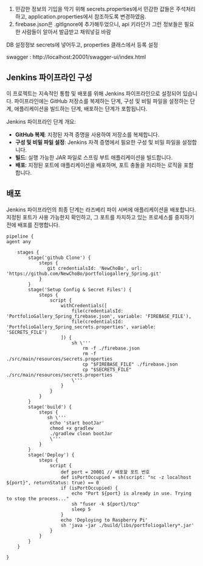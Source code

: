 1. 민감한 정보의 기입을 막기 위해 secrets.properties에서 민감한 값들은 주석처리하고, application.properties에서 참조하도록 변경하였음.
2. firebase.json은 .gitIgnore에 추가해두었으니, api 키라던가 그런 정보들은 필요한 사람들이 알아서 발급받고 채워넣길 바람

DB 설정정보 secrets에 넣어두고, properties 클래스에서 등록 설정

swagger : http://localhost:20001/swagger-ui/index.html

## Jenkins 파이프라인 구성

이 프로젝트는 지속적인 통합 및 배포를 위해 Jenkins 파이프라인으로 설정되어 있습니다. 파이프라인에는 GitHub 저장소를 복제하는 단계, 구성 및 비밀 파일을 설정하는
단계, 애플리케이션을 빌드하는 단계, 배포하는 단계가 포함됩니다.

Jenkins 파이프라인 단계 개요:

- **GitHub 복제**: 지정된 자격 증명을 사용하여 저장소를 복제합니다.
- **구성 및 비밀 파일 설정**: Jenkins 자격 증명에서 필요한 구성 및 비밀 파일을 설정합니다.
- **빌드**: 실행 가능한 JAR 파일로 스프링 부트 애플리케이션을 빌드합니다.
- **배포**: 지정된 포트에 애플리케이션을 배포하며, 포트 충돌을 처리하는 로직을 포함합니다.

## 배포

Jenkins 파이프라인의 최종 단계는 라즈베리 파이 서버에 애플리케이션을 배포합니다. 지정된 포트가 사용 가능한지 확인하고, 그 포트를 차지하고 있는 프로세스를 중지하기 전에
배포를 진행합니다.

```pipeline
pipeline {
agent any

    stages {
        stage('github Clone') {
            steps {
               git credentialsId: 'NewChoBo', url: 'https://github.com/NewChoBo/portfoliogallery_Spring.git'
            }
        }
        stage('Setup Config & Secret Files') {
            steps {
                script {
                    withCredentials([
                        file(credentialsId: 'PortfolioGallery_Spring_firebase.json', variable: 'FIREBASE_FILE'),
                        file(credentialsId: 'PortfolioGallery_Spring_secrets.properties', variable: 'SECRETS_FILE')
                    ]) {
                        sh \'''
                            rm -f ./firebase.json
                            rm -f ./src/main/resources/secrets.properties
                            cp "$FIREBASE_FILE" ./firebase.json
                            cp "$SECRETS_FILE" ./src/main/resources/secrets.properties
                        \'''
                    }
                }
            }
        }
        stage('build') {
            steps {
               sh \''' 
                echo 'start bootJar' 
                chmod +x gradlew
                ./gradlew clean bootJar
                \'''
            }
        }
        stage('Deploy') {
            steps {
                script {
                    def port = 20001 // 배포할 포트 번호
                    def isPortOccupied = sh(script: "nc -z localhost ${port}", returnStatus: true) == 0
                    if (isPortOccupied) {
                        echo "Port ${port} is already in use. Trying to stop the process..."
                        sh "fuser -k ${port}/tcp"
                        sleep 5
                    }
                    echo 'Deploying to Raspberry Pi'
                    sh 'java -jar ./build/libs/portfoliogallery*.jar'
                }
            }
        }
    }

}
```


